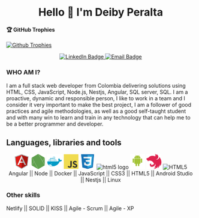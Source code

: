 <div align="center">
  <h1> Hello 👋 I'm Deiby Peralta </h1>
</div>

#### 🏆 GitHub Trophies
[![Github Trophies](https://github-profile-trophy.vercel.app/?username=DeibyPeralta&theme=monokai&no-frame=true&no-bg=true&margin-w=4)](#)
  
<div id="header" align="center">
  
<div id="badges">
<a href="https://www.linkedin.com/in/deiby-steven-espinosa-peralta/">
<img src="https://img.shields.io/badge/LinkedIn-blue?style=for-the-badge&logo=linkedin&logoColor=white" alt="LinkedIn Badge"/>
</a>
<a href="mailto:deibysp39gmail.com">
<img src="https://img.shields.io/badge/email-red?logo=gmail&logoColor=white&style=for-the-badge" alt="Email Badge"/>
</a>
</div>
</div>


### WHO AM I?
I am a full stack web developer from Colombia delivering solutions using HTML, CSS, JavaScript, Node.js, Nestjs, Angular, SQL server, SQL. I am a proactive, dynamic and responsible person, I like to work in a team and I consider it very important to make the best project, I am a follower of good practices and agile methodologies, as well as a good self-taught student and with many win to learn and train in any technology that can help me to be a better programmer and developer.


<h2>Languages, libraries and tools</h2>
<div align="center">
<img src="https://github.com/devicons/devicon/blob/master/icons/angularjs/angularjs-original.svg" title="angular" alt="angular" width="40" height="40"/>
<img src="https://github.com/devicons/devicon/blob/master/icons/nodejs/nodejs-plain.svg" title="Node.js" alt="Node.js" width="40" height="40"/>
<img src="https://github.com/devicons/devicon/blob/master/icons/docker/docker-plain.svg" title="Docker" alt="Docker" width="40" height="40"/>
<img src="https://github.com/devicons/devicon/blob/master/icons/javascript/javascript-original.svg" title="JavaScript" alt="JavaScript" width="40" height="40"/>
<img src="https://github.com/devicons/devicon/blob/master/icons/css3/css3-original.svg" title="CSS3" alt="CSS3" width="40" height="40"/>
<img src="https://skillicons.dev/icons?i=html" height="40" alt="html5 logo"  />
<img src="https://github.com/devicons/devicon/blob/master/icons/android/android-original-wordmark.svg" title="HTML5" alt="HTML5" width="40" height="40"/> 
<img src="https://github.com/devicons/devicon/blob/master/icons/nestjs/nestjs-plain.svg" title="HTML5" alt="HTML5" width="40" height="40"/>
<img src="https://camo.githubusercontent.com/dbe944dadb1ba77b539d3e12cf20e400b90d8097a42e67a9389227d75acba4c4/68747470733a2f2f696d672e736869656c64732e696f2f62616467652f2d4c696e75782d4643433632343f7374796c653d666c61742d737175617265266c6f676f3d6c696e7578266c6f676f436f6c6f723d626c61636b" title="HTML5" alt="HTML5" width="60" height="40"/>  
</div>

<div align="center">
Angular || Node || Docker || JavaScript || CSS3 || HTML5 || Android Studio || Nestjs || Linux 
</div>

<h3>Other skills</h3>
<div >
   Netlify || SOLID || KISS || Agile - Scrum || Agile - XP
</div>
